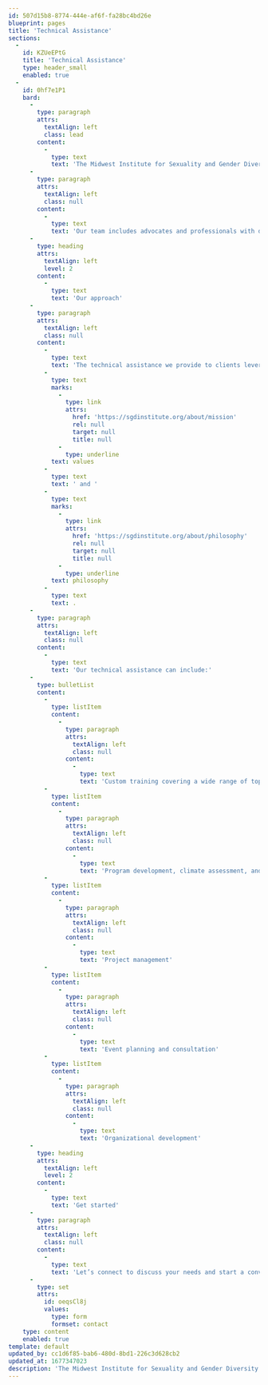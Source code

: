 ```yaml
---
id: 507d15b8-8774-444e-af6f-fa28bc4bd26e
blueprint: pages
title: 'Technical Assistance'
sections:
  -
    id: KZUeEPtG
    title: 'Technical Assistance'
    type: header_small
    enabled: true
  -
    id: 0hf7e1P1
    bard:
      -
        type: paragraph
        attrs:
          textAlign: left
          class: lead
        content:
          -
            type: text
            text: 'The Midwest Institute for Sexuality and Gender Diversity provides individualized technical assistance to organizations seeking to advance knowledge of diverse sexualities and genders and increase capacity to to support and serve the lesbian, gay, bisexual, transgender, queer, intersex, and asexual (LGBTQIA) community.'
      -
        type: paragraph
        attrs:
          textAlign: left
          class: null
        content:
          -
            type: text
            text: 'Our team includes advocates and professionals with diverse expertise to help your business, agency, or school achieve its diversity, equity and inclusion (DEI) goals.'
      -
        type: heading
        attrs:
          textAlign: left
          level: 2
        content:
          -
            type: text
            text: 'Our approach'
      -
        type: paragraph
        attrs:
          textAlign: left
          class: null
        content:
          -
            type: text
            text: 'The technical assistance we provide to clients leverages adaptable tools and strategies which center their present strengths and opportunities to promote successful organizational change management. Our work is guided by our organizational '
          -
            type: text
            marks:
              -
                type: link
                attrs:
                  href: 'https://sgdinstitute.org/about/mission'
                  rel: null
                  target: null
                  title: null
              -
                type: underline
            text: values
          -
            type: text
            text: ' and '
          -
            type: text
            marks:
              -
                type: link
                attrs:
                  href: 'https://sgdinstitute.org/about/philosophy'
                  rel: null
                  target: null
                  title: null
              -
                type: underline
            text: philosophy
          -
            type: text
            text: .
      -
        type: paragraph
        attrs:
          textAlign: left
          class: null
        content:
          -
            type: text
            text: 'Our technical assistance can include:'
      -
        type: bulletList
        content:
          -
            type: listItem
            content:
              -
                type: paragraph
                attrs:
                  textAlign: left
                  class: null
                content:
                  -
                    type: text
                    text: 'Custom training covering a wide range of topics related to gender and sexuality'
          -
            type: listItem
            content:
              -
                type: paragraph
                attrs:
                  textAlign: left
                  class: null
                content:
                  -
                    type: text
                    text: 'Program development, climate assessment, and evaluation'
          -
            type: listItem
            content:
              -
                type: paragraph
                attrs:
                  textAlign: left
                  class: null
                content:
                  -
                    type: text
                    text: 'Project management'
          -
            type: listItem
            content:
              -
                type: paragraph
                attrs:
                  textAlign: left
                  class: null
                content:
                  -
                    type: text
                    text: 'Event planning and consultation'
          -
            type: listItem
            content:
              -
                type: paragraph
                attrs:
                  textAlign: left
                  class: null
                content:
                  -
                    type: text
                    text: 'Organizational development'
      -
        type: heading
        attrs:
          textAlign: left
          level: 2
        content:
          -
            type: text
            text: 'Get started'
      -
        type: paragraph
        attrs:
          textAlign: left
          class: null
        content:
          -
            type: text
            text: 'Let’s connect to discuss your needs and start a conversation about technical assistance and training services.'
      -
        type: set
        attrs:
          id: oeqsCl8j
          values:
            type: form
            formset: contact
    type: content
    enabled: true
template: default
updated_by: cc1d6f85-bab6-480d-8bd1-226c3d628cb2
updated_at: 1677347023
description: 'The Midwest Institute for Sexuality and Gender Diversity provides individualized technical assistance to organizations seeking to advance knowledge of diverse sexualities and genders and increase capacity to to support and serve the lesbian, gay, bisexual, transgender, queer, intersex, and asexual (LGBTQIA) community.'
---
```

